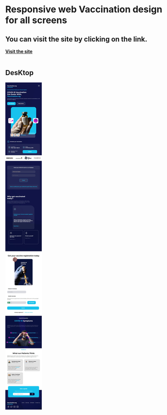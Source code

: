 # Responsive web  Vaccination design for all screens
## You can visit the site by clicking on the link.
**[Visit the site](https://vaccintion.netlify.app/)**
<br>
<br>
## DesKtop 

![DesKtop.jpe](images/Project.jpeg)
